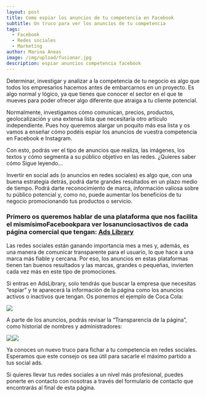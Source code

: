 ```yaml
---
layout: post
title: Como espiar los anuncios de tu competencia en Facebook
subtitle: Un truco para ver los anuncios de tu competencia
tags:
  - Facebook
  - Redes sociales
  - Marketing
author: Marina Aneas
image: /img/upload/fusionar.jpg
description: espiar anuncios competencia facebook
---
```

Determinar, investigar y analizar a la competencia de tu negocio es algo que todos los empresarios hacemos antes de embarcarnos en un proyecto. Es algo normal y lógico, ya que tienes que conocer el sector en el que te mueves para poder ofrecer algo diferente que atraiga a tu cliente potencial.



Normalmente, investigamos cómo comunican, precios, productos, geolocalización y una extensa lista que necesitaría otro artículo independiente. Pues hoy queremos alargar un poquito más esa lista y os vamos a enseñar cómo podéis espiar los anuncios de vuestra competencia en Facebook e Instagram.



Con esto, podrás ver el tipo de anuncios que realiza, las imágenes, los textos y cómo segmenta a su público objetivo en las redes. ¿Quieres saber cómo Sigue leyendo…



Invertir en social ads (o anuncios en redes sociales) es algo que, con una buena estrategia detrás, podrá darte grandes resultados en un plazo medio de tiempo. Podrá darte reconocimiento de marca, información valiosa sobre tu público potencial y, como no, puede aumentar los beneficios de tu negocio promocionando tus productos o servicio.

### Primero os queremos hablar de una plataforma que nos facilita el mismísimoFacebookpara ver losanunciosactivos de cada página comercial que tengan: [Ads Library](https://www.facebook.com/ads/library/?active_status=all&ad_type=all&country=ES&impression_search_field=has_impressions_lifetime)

Las redes sociales están ganando importancia mes a mes y, además, es una manera de comunicar transparente para el usuario, lo que hace a una marca más fiable y cercana. Por eso, los anuncios en estas plataformas tienen tan buenos resultados y las marcas, grandes o pequeñas, invierten cada vez más en este tipo de promociones.

Si entras en AdsLibrary, solo tendrás que buscar la empresa que necesitas “espiar” y te aparecerá la información de la página como los anuncios activos o inactivos que tengan. Os ponemos el ejemplo de Coca Cola:

![](https://lh4.googleusercontent.com/0VgWo8rPJEwtynZLEVZww6ztpDObDvGxTA9JNRC6p2-8KJt6PAAAiCAMJauQ_g1l5AWaVmGVruJf609gVmF4vIi3W6PcsdaXrF4MotMJtLUMQwyqzMf85_DAgq0_wh12JWQHzr6Q)

A parte de los anuncios, podrás revisar la “Transparencia de la página”, como historial de nombres y administradores:

![](https://lh5.googleusercontent.com/IhNWx9wwKRM8hixEVzeA0WJF-2PnyDHYEkfDuYlkhFUE7aDBSYm0X9YNnBnGtNCNP8uo1bySRtydC5QD9OsLuyPPQ2arZUASnEA_02mSDNfcb7p9YLIVjqJfCFJ514nJ_RBfG5iN)![](https://lh3.googleusercontent.com/q_bgvgiipoqM-DrLBznHYAprIHBtD230ksuw-6C1haUtjJsf7yl8xAtgh0s7NK16pt3O57V8td_HVpNq7Tda61rtybXkOmPI9tR1qhTTk-qyZTwTGtLG-hTstxfmAzlMXETUW0J6)

Ya conoces un nuevo truco para fichar a tu competencia en redes sociales. Esperamos que este consejo os sea útil para sacarle el máximo partido a tus social ads.

Si quieres llevar tus redes sociales a un nivel más profesional, puedes ponerte en contacto con nosotras a través del formulario de contacto que encontrarás al final de esta página.